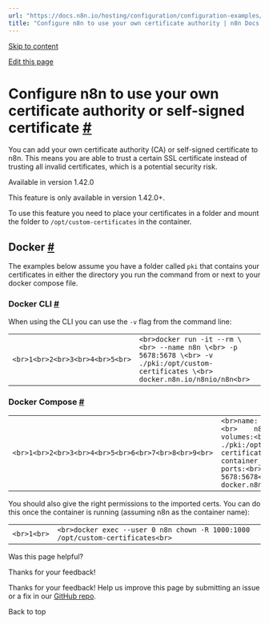 ```yaml
---
url: "https://docs.n8n.io/hosting/configuration/configuration-examples/custom-certificate-authority/"
title: "Configure n8n to use your own certificate authority | n8n Docs "
---
```


[Skip to content](https://docs.n8n.io/hosting/configuration/configuration-examples/custom-certificate-authority/#configure-n8n-to-use-your-own-certificate-authority-or-self-signed-certificate)

[Edit this page](https://github.com/n8n-io/n8n-docs/edit/main/docs/hosting/configuration/configuration-examples/custom-certificate-authority.md "Edit this page")

# Configure n8n to use your own certificate authority or self-signed certificate [\#](https://docs.n8n.io/hosting/configuration/configuration-examples/custom-certificate-authority/\#configure-n8n-to-use-your-own-certificate-authority-or-self-signed-certificate "Permanent link")

You can add your own certificate authority (CA) or self-signed certificate to n8n. This means you are able to trust a certain SSL certificate instead of trusting all invalid certificates, which is a potential security risk.

Available in version 1.42.0

This feature is only available in version 1.42.0+.

To use this feature you need to place your certificates in a folder and mount the folder to `/opt/custom-certificates` in the container.

## Docker [\#](https://docs.n8n.io/hosting/configuration/configuration-examples/custom-certificate-authority/\#docker "Permanent link")

The examples below assume you have a folder called `pki` that contains your certificates in either the directory you run the command from or next to your docker compose file.

### Docker CLI [\#](https://docs.n8n.io/hosting/configuration/configuration-examples/custom-certificate-authority/\#docker-cli "Permanent link")

When using the CLI you can use the `-v` flag from the command line:

|     |     |
| --- | --- |
| ```<br>1<br>2<br>3<br>4<br>5<br>``` | ```<br>docker run -it --rm \<br> --name n8n \<br> -p 5678:5678 \<br> -v ./pki:/opt/custom-certificates \<br> docker.n8n.io/n8nio/n8n<br>``` |

### Docker Compose [\#](https://docs.n8n.io/hosting/configuration/configuration-examples/custom-certificate-authority/\#docker-compose "Permanent link")

|     |     |
| --- | --- |
| ```<br>1<br>2<br>3<br>4<br>5<br>6<br>7<br>8<br>9<br>``` | ```<br>name: n8n<br>services:<br>    n8n:<br>        volumes:<br>            - ./pki:/opt/custom-certificates<br>        container_name: n8n<br>        ports:<br>            - 5678:5678<br>        image: docker.n8n.io/n8nio/n8n<br>``` |

You should also give the right permissions to the imported certs. You can do this once the container is running (assuming n8n as the container name):

|     |     |
| --- | --- |
| ```<br>1<br>``` | ```<br>docker exec --user 0 n8n chown -R 1000:1000 /opt/custom-certificates<br>``` |

Was this page helpful?






Thanks for your feedback!






Thanks for your feedback! Help us improve this page by submitting an issue or a fix in our [GitHub repo](https://github.com/n8n-io/n8n-docs).


Back to top